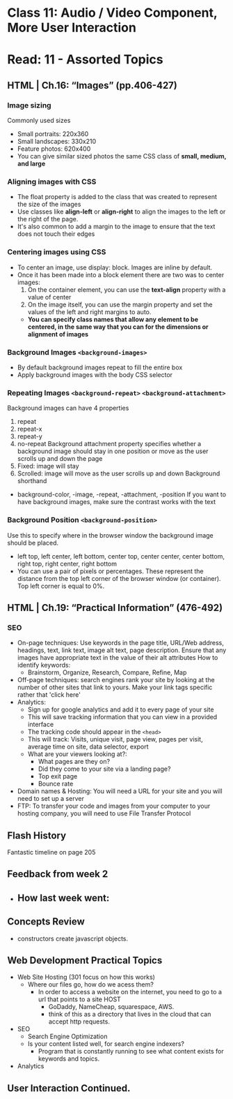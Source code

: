 # Class 11: Audio / Video Component, More User Interaction

# Read: 11 - Assorted Topics

## HTML | Ch.16: “Images” (pp.406-427)

### Image sizing
Commonly used sizes
* Small portraits: 220x360
* Small landscapes: 330x210
* Feature photos: 620x400
* You can give similar sized photos the same CSS class of **small, medium, and large**

### Aligning images with CSS
* The float property is added to the class that was created to represent the size of the images
* Use classes like **align-left** or **align-right** to align the images to the left or the right of the page. 
* It's also common to add a margin to the image to ensure that the text does not touch their edges

### Centering images using CSS
* To center an image, use display: block. Images are inline by default.
* Once it has been made into a block element there are two was to center images:
  1. On the container element, you can use the **text-align** property with a value of center
  1. On the image itself,  you can use the margin property and set the values of the left and right margins to auto. 
  * **You can specify class names that allow any element to be centered, in the same way that you can for the dimensions or alignment of images**

### Background Images `<background-images>`
* By default  background images repeat to fill the entire box 
* Apply background images with the body CSS selector

### Repeating Images `<background-repeat>` `<background-attachment>`
Background images can have 4 properties 
  1. repeat
  1. repeat-x
  1. repeat-y
  1. no-repeat
Background attachment property specifies whether a background image should stay in one position or move as the user scrolls up and down the page
  1. Fixed: image will stay
  1. Scrolled: image will move as the user scrolls up and down
Background shorthand
* background-color, -image, -repeat, -attachment, -position
If you want to have background images, make sure the contrast works with the text

### Background Position `<background-position>`
Use this to specify where in the browser window the background image should be placed.
* left top, left center, left bottom, center top, center center, center bottom, right top, right center, right bottom
* You can use a pair of pixels or percentages. These represent the distance from the top left corner of the browser window (or container). Top left corner is equal to 0%. 

## HTML | Ch.19: “Practical Information” (476-492)
### SEO 
* On-page techniques: Use keywords in the page title, URL/Web address, headings, text, link text, image alt text, page description. Ensure that any images have appropriate text in the value of their alt attributes How to identify keywords:
  * Brainstorm, Organize, Research, Compare, Refine, Map
* Off-page techniques: search engines rank your site by looking at the number of other sites that link to yours. Make your link tags specific rather that 'click here'
* Analytics: 
  * Sign up for google analytics and add it to every page of your site
  * This will save tracking information that you can view in a provided interface
  * The tracking code should appear in the `<head>`
  * This will track: Visits, unique visit, page view, pages per visit, average time on site, data selector, export
  * What are your viewers looking at?:
    * What pages are they on? 
    * Did they come to your site via a landing page? 
    * Top exit page
    * Bounce rate
* Domain names & Hosting: You will need a URL for your site and you will need to set up a server
* FTP: To transfer your code and images from your computer to your hosting company, you will need to use File Transfer Protocol 

## Flash History
Fantastic timeline on page 205
## Feedback from week 2

- How last week went:
  - 
## Concepts Review

 - constructors create javascript objects.
## Web Development Practical Topics
- Web Site Hosting (301 focus on how this works)
  - Where our files go, how do we acess them?
    - In order to access a website on the internet, you need to go to a url that points to a site HOST
      - GoDaddy, NameCheap, squarespace, AWS. 
      - think of this as a directory that lives in the cloud that can accept http requests.
- SEO
  - Search Engine Optimization
  - Is your content listed well, for search engine indexers?
    - Program that is constantly running to see what content exists for keywords and topics. 
- Analytics
## User Interaction Continued. 